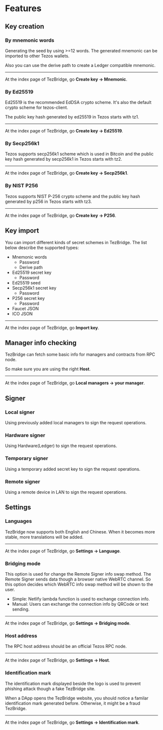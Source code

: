 # Features

## Key creation
### By mnemonic words
Generating the seed by using >=12 words. The generated mnemonic can be imported to other Tezos wallets.

Also you can use the derive path to create a Ledger compatible mnemonic.

--- 
At the index page of TezBridge, go **Create key -> Mnemonic**.

<gif-loader src="/imgs/create_key_mnemonic.gif" />

### By Ed25519
Ed25519 is the recommended EdDSA crypto scheme. It's also the default crypto scheme for tezos-client.

The public key hash generated by ed25519 in Tezos starts with tz1.

---
At the index page of TezBridge, go **Create key -> Ed25519**.

<gif-loader src="/imgs/create_key_ed25519.gif" />

### By Secp256k1
Tezos supports secp256k1 scheme which is used in Bitcoin and the public key hash generated by secp256k1 in Tezos starts with tz2.

---
At the index page of TezBridge, go **Create key -> Secp256k1**.

<gif-loader src="/imgs/create_key_secp256k1.gif" />

### By NIST P256
Tezos supports NIST P-256 crypto scheme and the public key hash generated by p256 in Tezos starts with tz3.

---
At the index page of TezBridge, go **Create key -> P256**.

<gif-loader src="/imgs/create_key_p256.gif" />

## Key import
You can import different kinds of secret schemes in TezBridge. The list below describe the supported types:

* Mnemonic words
  * Password
  * Derive path
* Ed25519 secret key
  * Password
* Ed25519 seed
* Secp256k1 secret key
  * Password
* P256 secret key
  * Password
* Faucet JSON
* ICO JSON

---
At the index page of TezBridge, go **Import key**.

<gif-loader src="/imgs/import_key.gif" />

## Manager info checking
TezBridge can fetch some basic info for managers and contracts from RPC node.

So make sure you are using the right **Host**.

---
At the index page of TezBridge, go **Local managers -> your manager**.

<gif-loader src="/imgs/checking_manager_info.gif" />

## Signer
### Local signer
Using previously added local managers to sign the request operations.

### Hardware signer
Using Hardware(Ledger) to sign the request operations.

### Temporary signer
Using a temporary added secret key to sign the request operations.

### Remote signer
Using a remote device in LAN to sign the request operations.

## Settings
### Languages
TezBridge now supports both English and Chinese. When it becomes more stable, more translations will be added.

---
At the index page of TezBridge, go **Settings -> Language**.

<gif-loader src="/imgs/changing_language.gif" />

### Bridging mode
This option is used for change the Remote Signer info swap method. The Remote Signer sends data though a browser native WebRTC channel. So this option decides which WebRTC info swap method will be shown to the user.

* Simple: Netlify lambda function is used to exchange connection info.
* Manual: Users can exchange the connection info by QRCode or text sending.

---
At the index page of TezBridge, go **Settings -> Bridging mode**.

<gif-loader src="/imgs/changing_bridging_mode.gif" />

### Host address
The RPC host address should be an official Tezos RPC node.

---
At the index page of TezBridge, go **Settings -> Host**.

<gif-loader src="/imgs/changing_host.gif" />

### Identification mark
The identification mark displayed beside the logo is used to prevent phishing attack though a fake TezBridge site. 

When a DApp opens the TezBridge website, you should notice a familar identification mark generated before. Otherwise, it might be a fraud TezBridge.

---
At the index page of TezBridge, go **Settings -> Identification mark**.

<gif-loader src="/imgs/changing_id_mark.gif" />
